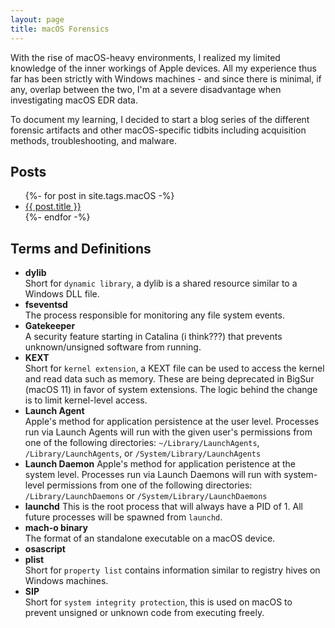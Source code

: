 ```yaml
---
layout: page
title: macOS Forensics
---
```

With the rise of macOS-heavy environments, I realized my limited knowledge of the inner workings of Apple devices. All my experience thus far has been strictly with Windows machines - and since there is minimal, if any, overlap between the two, I'm at a severe disadvantage when investigating macOS EDR data. 

To document my learning, I decided to start a blog series of the different forensic artifacts and other macOS-specific tidbits including acquisition methods, troubleshooting, and malware.

## Posts

<div>
    <ul>
        {%- for post in site.tags.macOS -%}
            <li><a href="{{post.url}}">{{ post.title }}</a></li>
        {%- endfor -%}
    </ul>
</div>

## Terms and Definitions
- **dylib**  
Short for `dynamic library`, a dylib is a shared resource similar to a Windows DLL file.
- **fseventsd**  
The process responsible for monitoring any file system events.
- **Gatekeeper**  
A security feature starting in Catalina (i think???) that prevents unknown/unsigned software from running.
- **KEXT**  
Short for `kernel extension`, a KEXT file can be used to access the kernel and read data such as memory. These are being deprecated in BigSur (macOS 11) in favor of system extensions. The logic behind the change is to limit kernel-level access.
- **Launch Agent**  
Apple's method for application persistence at the user level. Processes run via Launch Agents will run with the given user's permissions from one of the following directories: `~/Library/LaunchAgents`, `/Library/LaunchAgents`, or `/System/Library/LaunchAgents`
- **Launch Daemon**
Apple's method for application peristence at the system level. Processes run via Launch Daemons will run with system-level permissions from one of the following directories: `/Library/LaunchDaemons` or `/System/Library/LaunchDaemons`
- **launchd**
This is the root process that will always have a PID of 1. All future processes will be spawned from `launchd`.
- **mach-o binary**  
The format of an standalone executable on a macOS device.
- **osascript**
- **plist**  
Short for `property list` contains information similar to registry hives on Windows machines.
- **SIP**  
Short for `system integrity protection`, this is used on macOS to prevent unsigned or unknown code from executing freely.
